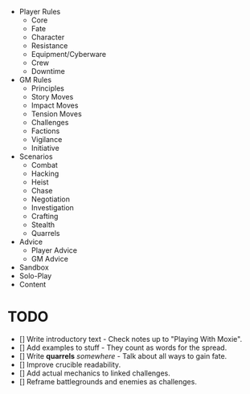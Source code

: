 - Player Rules
  - Core
  - Fate
  - Character
  - Resistance
  - Equipment/Cyberware
  - Crew
  - Downtime
- GM Rules
  - Principles
  - Story Moves
  - Impact Moves
  - Tension Moves
  - Challenges
  - Factions
  - Vigilance
  - Initiative
- Scenarios
  - Combat
  - Hacking
  - Heist
  - Chase
  - Negotiation
  - Investigation
  - Crafting
  - Stealth
  - Quarrels
- Advice
  - Player Advice
  - GM Advice
- Sandbox
- Solo-Play
- Content

# TODO

- [] Write introductory text - Check notes up to "Playing With Moxie".
- [] Add examples to stuff - They count as words for the spread.
- [] Write **quarrels** _somewhere_ - Talk about all ways to gain fate.
- [] Improve crucible readability.
- [] Add actual mechanics to linked challenges.
- [] Reframe battlegrounds and enemies as challenges.

